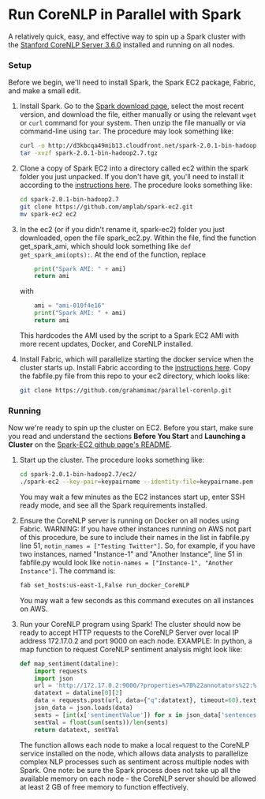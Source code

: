 # Run CoreNLP in Parallel with Spark

A relatively quick, easy, and effective way to spin up a Spark cluster with the [Stanford CoreNLP Server 3.6.0](http://stanfordnlp.github.io/CoreNLP/download.html) installed and running on all nodes.

### Setup

Before we begin, we'll need to install Spark, the Spark EC2 package, Fabric, and make a small edit.

1. Install Spark. Go to the [Spark download page](http://spark.apache.org/downloads.html), select the most recent version, and download the file, either manually or using the relevant `wget` or `curl` command for your system. Then unzip the file manually or via command-line using `tar`. The procedure may look something like:
	
	```bash
	curl -o http://d3kbcqa49mib13.cloudfront.net/spark-2.0.1-bin-hadoop2.7.tgz
	tar -xvzf spark-2.0.1-bin-hadoop2.7.tgz
	```

2. Clone a copy of Spark EC2 into a directory called ec2 within the spark folder you just unpacked. If you don't have git, you'll need to install it according to the [instructions here](https://git-scm.com/book/en/v2/Getting-Started-Installing-Git). The procedure looks something like:
	
	```bash
	cd spark-2.0.1-bin-hadoop2.7
	git clone https://github.com/amplab/spark-ec2.git
	mv spark-ec2 ec2
	```

3. In the ec2 (or if you didn't rename it, spark-ec2) folder you just downloaded, open the file spark_ec2.py. Within the file, find the function get_spark_ami, which should look something like `def get_spark_ami(opts):`. At the end of the function, replace
	
	```python
	    print("Spark AMI: " + ami)
	    return ami
	```

	with 

	```python
		ami = "ami-010f4e16"
		print("Spark AMI: " + ami)
		return ami
	```

	This hardcodes the AMI used by the script to a Spark EC2 AMI with more recent updates, Docker, and CoreNLP installed.

4. Install Fabric, which will parallelize starting the docker service when the cluster starts up. Install Fabric according to the [instructions here](http://www.fabfile.org/installing.html). Copy the fabfile.py file from this repo to your ec2 directory, which looks like:

	```bash
	git clone https://github.com/grahamimac/parallel-corenlp.git
	```

### Running

Now we're ready to spin up the cluster on EC2. Before you start, make sure you read and understand the sections **Before You Start** and **Launching a Cluster** on the [Spark-EC2 github page's README](https://github.com/amplab/spark-ec2/tree/branch-2.0).

1. Start up the cluster. The procedure looks something like:

	```bash
	cd spark-2.0.1-bin-hadoop2.7/ec2/
	./spark-ec2 --key-pair=keypairname --identity-file=keypairname.pem -s 10 --instance-type=m3.large --spot-price=0.05 --user root launch test-cluster
	```

	You may wait a few minutes as the EC2 instances start up, enter SSH ready mode, and see all the Spark requirements installed.

2. Ensure the CoreNLP server is running on Docker on all nodes using Fabric. WARNING: If you have other instances running on AWS not part of this procedure, be sure to include their names in the list in fabfile.py line 51, `notin_names = ["Testing Twitter"]`. So, for example, if you have two instances, named "Instance-1" and "Another Instance", line 51 in fabfile.py would look like `notin-names = ["Instance-1", "Another Instance"]`. The command is:

	```bash
	fab set_hosts:us-east-1,False run_docker_CoreNLP
	```

	You may wait a few seconds as this command executes on all instances on AWS. 

3. Run your CoreNLP program using Spark! The cluster should now be ready to accept HTTP requests to the CoreNLP Server over local IP address 172.17.0.2 and port 9000 on each node. EXAMPLE: In python, a map function to request CoreNLP sentiment analysis might look like:

	```python
	def map_sentiment(dataline):
		import requests
		import json
		url = 'http://172.17.0.2:9000/?properties=%7B%22annotators%22:%22tokenize,ssplit,sentiment%22,%22outputFormat%22:%22json%22%7D'
		datatext = dataline[0][2]
		data = requests.post(url, data={"q":datatext}, timeout=60).text
		json_data = json.loads(data)
		sents = [int(x['sentimentValue']) for x in json_data['sentences'] if x['sentimentValue'] is not None]
		sentVal = float(sum(sents))/len(sents)
		return datatext, sentVal
	```

	The function allows each node to make a local request to the CoreNLP service installed on the node, which allows data analysts to parallelize complex NLP processes such as sentiment across multiple nodes with Spark. One note: be sure the Spark process does not take up all the available memory on each node - the CoreNLP server should be allowed at least 2 GB of free memory to function effectively.